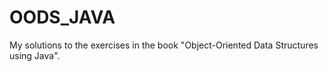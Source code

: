 OODS_JAVA
=========

My solutions to the exercises in the book "Object-Oriented Data Structures using Java".
